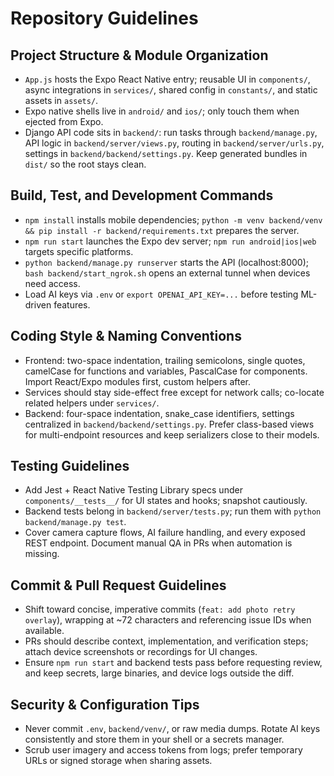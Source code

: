 # Repository Guidelines

## Project Structure & Module Organization
- `App.js` hosts the Expo React Native entry; reusable UI in `components/`, async integrations in `services/`, shared config in `constants/`, and static assets in `assets/`.
- Expo native shells live in `android/` and `ios/`; only touch them when ejected from Expo.
- Django API code sits in `backend/`: run tasks through `backend/manage.py`, API logic in `backend/server/views.py`, routing in `backend/server/urls.py`, settings in `backend/backend/settings.py`. Keep generated bundles in `dist/` so the root stays clean.

## Build, Test, and Development Commands
- `npm install` installs mobile dependencies; `python -m venv backend/venv && pip install -r backend/requirements.txt` prepares the server.
- `npm run start` launches the Expo dev server; `npm run android|ios|web` targets specific platforms.
- `python backend/manage.py runserver` starts the API (localhost:8000); `bash backend/start_ngrok.sh` opens an external tunnel when devices need access.
- Load AI keys via `.env` or `export OPENAI_API_KEY=...` before testing ML-driven features.

## Coding Style & Naming Conventions
- Frontend: two-space indentation, trailing semicolons, single quotes, camelCase for functions and variables, PascalCase for components. Import React/Expo modules first, custom helpers after.
- Services should stay side-effect free except for network calls; co-locate related helpers under `services/`.
- Backend: four-space indentation, snake_case identifiers, settings centralized in `backend/backend/settings.py`. Prefer class-based views for multi-endpoint resources and keep serializers close to their models.

## Testing Guidelines
- Add Jest + React Native Testing Library specs under `components/__tests__/` for UI states and hooks; snapshot cautiously.
- Backend tests belong in `backend/server/tests.py`; run them with `python backend/manage.py test`.
- Cover camera capture flows, AI failure handling, and every exposed REST endpoint. Document manual QA in PRs when automation is missing.

## Commit & Pull Request Guidelines
- Shift toward concise, imperative commits (`feat: add photo retry overlay`), wrapping at ~72 characters and referencing issue IDs when available.
- PRs should describe context, implementation, and verification steps; attach device screenshots or recordings for UI changes.
- Ensure `npm run start` and backend tests pass before requesting review, and keep secrets, large binaries, and device logs outside the diff.

## Security & Configuration Tips
- Never commit `.env`, `backend/venv/`, or raw media dumps. Rotate AI keys consistently and store them in your shell or a secrets manager.
- Scrub user imagery and access tokens from logs; prefer temporary URLs or signed storage when sharing assets.
